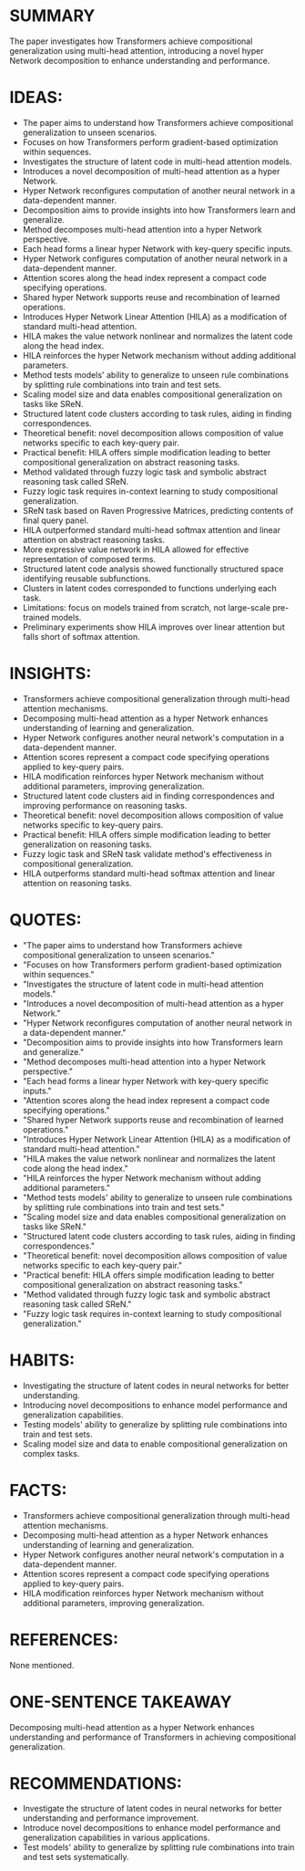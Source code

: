 # SUMMARY
The paper investigates how Transformers achieve compositional generalization using multi-head attention, introducing a novel hyper Network decomposition to enhance understanding and performance.

# IDEAS:
- The paper aims to understand how Transformers achieve compositional generalization to unseen scenarios.
- Focuses on how Transformers perform gradient-based optimization within sequences.
- Investigates the structure of latent code in multi-head attention models.
- Introduces a novel decomposition of multi-head attention as a hyper Network.
- Hyper Network reconfigures computation of another neural network in a data-dependent manner.
- Decomposition aims to provide insights into how Transformers learn and generalize.
- Method decomposes multi-head attention into a hyper Network perspective.
- Each head forms a linear hyper Network with key-query specific inputs.
- Hyper Network configures computation of another neural network in a data-dependent manner.
- Attention scores along the head index represent a compact code specifying operations.
- Shared hyper Network supports reuse and recombination of learned operations.
- Introduces Hyper Network Linear Attention (HILA) as a modification of standard multi-head attention.
- HILA makes the value network nonlinear and normalizes the latent code along the head index.
- HILA reinforces the hyper Network mechanism without adding additional parameters.
- Method tests models' ability to generalize to unseen rule combinations by splitting rule combinations into train and test sets.
- Scaling model size and data enables compositional generalization on tasks like SReN.
- Structured latent code clusters according to task rules, aiding in finding correspondences.
- Theoretical benefit: novel decomposition allows composition of value networks specific to each key-query pair.
- Practical benefit: HILA offers simple modification leading to better compositional generalization on abstract reasoning tasks.
- Method validated through fuzzy logic task and symbolic abstract reasoning task called SReN.
- Fuzzy logic task requires in-context learning to study compositional generalization.
- SReN task based on Raven Progressive Matrices, predicting contents of final query panel.
- HILA outperformed standard multi-head softmax attention and linear attention on abstract reasoning tasks.
- More expressive value network in HILA allowed for effective representation of composed terms.
- Structured latent code analysis showed functionally structured space identifying reusable subfunctions.
- Clusters in latent codes corresponded to functions underlying each task.
- Limitations: focus on models trained from scratch, not large-scale pre-trained models.
- Preliminary experiments show HILA improves over linear attention but falls short of softmax attention.

# INSIGHTS:
- Transformers achieve compositional generalization through multi-head attention mechanisms.
- Decomposing multi-head attention as a hyper Network enhances understanding of learning and generalization.
- Hyper Network configures another neural network's computation in a data-dependent manner.
- Attention scores represent a compact code specifying operations applied to key-query pairs.
- HILA modification reinforces hyper Network mechanism without additional parameters, improving generalization.
- Structured latent code clusters aid in finding correspondences and improving performance on reasoning tasks.
- Theoretical benefit: novel decomposition allows composition of value networks specific to key-query pairs.
- Practical benefit: HILA offers simple modification leading to better generalization on reasoning tasks.
- Fuzzy logic task and SReN task validate method's effectiveness in compositional generalization.
- HILA outperforms standard multi-head softmax attention and linear attention on reasoning tasks.

# QUOTES:
- "The paper aims to understand how Transformers achieve compositional generalization to unseen scenarios."
- "Focuses on how Transformers perform gradient-based optimization within sequences."
- "Investigates the structure of latent code in multi-head attention models."
- "Introduces a novel decomposition of multi-head attention as a hyper Network."
- "Hyper Network reconfigures computation of another neural network in a data-dependent manner."
- "Decomposition aims to provide insights into how Transformers learn and generalize."
- "Method decomposes multi-head attention into a hyper Network perspective."
- "Each head forms a linear hyper Network with key-query specific inputs."
- "Attention scores along the head index represent a compact code specifying operations."
- "Shared hyper Network supports reuse and recombination of learned operations."
- "Introduces Hyper Network Linear Attention (HILA) as a modification of standard multi-head attention."
- "HILA makes the value network nonlinear and normalizes the latent code along the head index."
- "HILA reinforces the hyper Network mechanism without adding additional parameters."
- "Method tests models' ability to generalize to unseen rule combinations by splitting rule combinations into train and test sets."
- "Scaling model size and data enables compositional generalization on tasks like SReN."
- "Structured latent code clusters according to task rules, aiding in finding correspondences."
- "Theoretical benefit: novel decomposition allows composition of value networks specific to each key-query pair."
- "Practical benefit: HILA offers simple modification leading to better compositional generalization on abstract reasoning tasks."
- "Method validated through fuzzy logic task and symbolic abstract reasoning task called SReN."
- "Fuzzy logic task requires in-context learning to study compositional generalization."

# HABITS:
- Investigating the structure of latent codes in neural networks for better understanding.
- Introducing novel decompositions to enhance model performance and generalization capabilities.
- Testing models' ability to generalize by splitting rule combinations into train and test sets.
- Scaling model size and data to enable compositional generalization on complex tasks.

# FACTS:
- Transformers achieve compositional generalization through multi-head attention mechanisms.
- Decomposing multi-head attention as a hyper Network enhances understanding of learning and generalization.
- Hyper Network configures another neural network's computation in a data-dependent manner.
- Attention scores represent a compact code specifying operations applied to key-query pairs.
- HILA modification reinforces hyper Network mechanism without additional parameters, improving generalization.

# REFERENCES:
None mentioned.

# ONE-SENTENCE TAKEAWAY
Decomposing multi-head attention as a hyper Network enhances understanding and performance of Transformers in achieving compositional generalization.

# RECOMMENDATIONS:
- Investigate the structure of latent codes in neural networks for better understanding and performance improvement.
- Introduce novel decompositions to enhance model performance and generalization capabilities in various applications.
- Test models' ability to generalize by splitting rule combinations into train and test sets systematically.